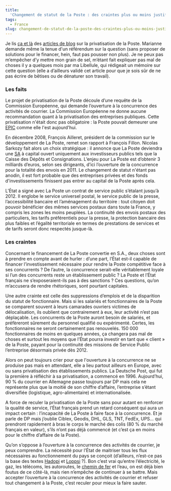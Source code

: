 ```yaml
---
title:
  'Changement de statut de la Poste : des craintes plus ou moins justifiées'
tags:
  - France
slug: changement-de-statut-de-la-poste-des-craintes-plus-ou-moins-justifiees
---
```


Je lis
[ça et là](http://lespriviliegiesparlent.blogspot.com/2009/08/le-changement-de-statut-de-la-poste-bon.html)
des
[articles de blog](http://unclavesien.blogspot.com/2009/07/pour-un-referendum-populaire-sur-la.html)
sur la privatisation de la Poste. Marianne demande même la tenue d'un référendum
sur la question (sans proposer de solutions pour le financer, hein, faut pas
pousser non plus). Je ne peux pas m’empêcher d’y mettre mon grain de sel,
m’étant fait expliquer pas mal de choses il y a quelques mois par ma Libellule,
qui rédigeait un mémoire sur cette question (elle a d’ailleurs validé cet
article pour que je sois sûr de ne pas écrire de bêtises ou de dénaturer son
travail).

### Les faits

Le projet de privatisation de la Poste découle d’une requête de la Commission
Européenne, qui demande l’ouverture à la concurrence des activités de courrier.
La Commission Européenne ne donne aucune recommandation quant à la privatisation
des entreprises publiques. Cette privatisation n'était donc pas
obligatoire&nbsp;: la Poste pouvait demeurer une
[EPIC](https://fr.wikipedia.org/wiki/%C3%89tablissement_public_%C3%A0_caract%C3%A8re_industriel_et_commercial) comme
elle l'est aujourd'hui.

En décembre 2008, François Ailleret, président de la commission sur le
développement de La Poste, remet son rapport à François Fillon. Nicolas Sarkozy
fait alors un choix stratégique&nbsp;: il annonce que La Poste deviendra une
[SA](https://fr.wikipedia.org/wiki/Soci%C3%A9t%C3%A9_anonyme) à capital ouvert
uniquement aux investisseurs publics tels que la Caisse des Dépôts et
Consignations. L’enjeu pour La Poste est d’obtenir 3 milliards d’euros, selon
ses dirigeants, d’ici l’ouverture de la concurrence pour la totalité des envois
en 2011\. Le changement de statut n'étant pas anodin, il est fort probable que
des entreprises privées et des fonds d'investissements finissent pas entrer au
capital de la Poste après cela.

L’État a signé avec La Poste un contrat de service public s’étalant jusqu’à
2012\. Il englobe le service universel postal, le service public de la presse,
l’accessibilité bancaire et l’aménagement du territoire&nbsp;: tout citoyen doit
pouvoir bénéficier des mêmes services postaux dans toute la France, y compris
les zones les moins peuplées. La continuité des envois postaux des particuliers,
les tarifs préférentiels pour la presse, la protection bancaire des plus faibles
et l’égalité territoriale en termes de prestations de services et de tarifs
seront donc respectés jusque-là.

### Les craintes

Concernant le financement de La Poste convertie en S.A., deux choses sont à
prendre en compte avant de hurler&nbsp;: d’une part, l’État est-il capable de
financer l’investissement nécessaire pour rendre la Poste compétitive face à ses
concurrents&nbsp;? De l’autre, la concurrence serait-elle véritablement loyale
si l’un des concurrents reste un établissement public&nbsp;? La Poste et l’État
français ne s’exposeraient-ils pas à des sanctions&nbsp;? Ces questions, qu’on
m’accusera de rendre rhétoriques, sont pourtant capitales.

Une autre crainte est celle des suppressions d’emplois et de la disparition du
statut de fonctionnaire. Mais si les salariés et fonctionnaires de la Poste se
comparent souvent à leurs camarades ouvriers victimes de délocalisation, ils
oublient que contrairement à eux, leur activité n’est pas déplaçable. Les
concurrents de la Poste auront besoin de salariés, et préfèreront sûrement du
personnel qualifié ou expérimenté. Certes, les fonctionnaires ne seront
certainement pas renouvelés. 150 000 fonctionnaires de moins en quelques années,
ça changera pas mal de choses et surtout les moyens que l’État pourra investir
en tant que «&nbsp;client&nbsp;» de la Poste, payant pour la continuité des
missions de Service Public l’entreprise désormais privée dès 2012.

Alors on peut toujours crier pour que l'ouverture à la concurrence ne se
produise pas mais en attendant, elle a lieu partout ailleurs en Europe, avec ou
sans privatisation des établissements publics. La Deutsche Post, qui fut la
première à réfléchir à sa privatisation, a commencé en 1996\. Aujourd’hui, 90 %
du courrier en Allemagne passe toujours par DP mais cela ne représente plus que
la moitié de son chiffre d’affaire, l’entreprise s’étant diversifiée
(logistique, agro-alimentaire) et internationalisée.

A force de reculer la privatisation de la Poste sans pour autant en renforcer la
qualité de service, l’État français prend un retard conséquent qui aura un
impact certain&nbsp;: l’incapacité de La Poste à faire face à la concurrence. Et
je parle de DP mais j’oublie Ciblex, Geodis, DHL, GLS, TNT, FedEx, UPS… qui
prendront rapidement à bras le corps le marché des colis (80 % du marché
français en valeur), s’ils n’ont pas déjà commencé (et c’est ça en moins pour le
chiffre d’affaire de la Poste).

Qu’on s’oppose à l’ouverture à la concurrence des activités de courrier, je peux
comprendre. La nécessité pour l’État de maitriser tous les flux nécessaires au
fonctionnement du pays se conçoit (d’ailleurs, n’est-ce pas la base des textes
[Hadopi](https://fr.wikipedia.org/wiki/Loi_Hadopi) et
[Loppsi](https://fr.wikipedia.org/wiki/Loi_d%27orientation_et_de_programmation_pour_la_s%C3%A9curit%C3%A9_int%C3%A9rieure)&nbsp;?).
Bon c’est vrai qu’entre l’électricité, le gaz, les télécoms, les autoroutes, le
[chemin de fer](http://jen-airienadireetalors.20minutes-blogs.fr/archive/2009/03/08/la-mise-en-concurrence-est-sur-les-rails.html)
et l’eau, on est déjà bien foutus de ce côté-là, mais rien n’empêche de
continuer à se battre. Mais accepter l’ouverture à la concurrence des activités
de courrier et refuser tout changement à la Poste, c’est reculer pour mieux la
faire sauter.

